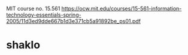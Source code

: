 MIT course no. 15.561
https://ocw.mit.edu/courses/15-561-information-technology-essentials-spring-2005/11d3ed9dde667b1d3e371cb5a91892be_ps01.pdf


# shaklo
